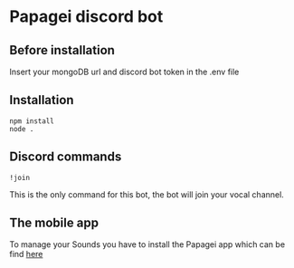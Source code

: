 # Papagei discord bot

## Before installation

Insert your mongoDB url and discord bot token in the .env file

## Installation

```
npm install
node .
```

## Discord commands

```
!join
```
This is the only command for this bot, the bot will join your vocal channel.

## The mobile app

To manage your Sounds you have to install the Papagei app which can be find [here](https://github.com/c-noblet/Papagei-MobileApp)
